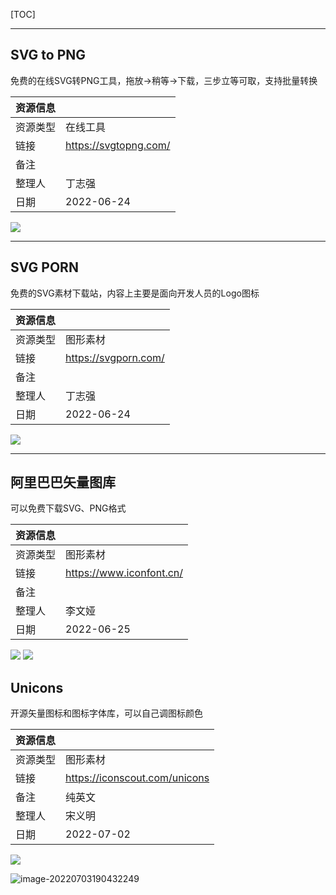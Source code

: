 [TOC]

---

## SVG to PNG

免费的在线SVG转PNG工具，拖放→稍等→下载，三步立等可取，支持批量转换

| 资源信息 |                       |
| -------- | --------------------- |
| 资源类型 | 在线工具              |
| 链接     | https://svgtopng.com/ |
| 备注     |                       |
| 整理人   | 丁志强                |
| 日期     | 2022-06-24            |

![](https://fastly.jsdelivr.net/gh/aoikuroba/graph-bed@main/zqding/16560625276651656062526843.png)

---

## SVG PORN

免费的SVG素材下载站，内容上主要是面向开发人员的Logo图标

| 资源信息 |                      |
| -------- | -------------------- |
| 资源类型 | 图形素材             |
| 链接     | https://svgporn.com/ |
| 备注     |                      |
| 整理人   | 丁志强               |
| 日期     | 2022-06-24           |

![](https://fastly.jsdelivr.net/gh/aoikuroba/graph-bed@main/zqding/1656063173665Screenshot_2022-06-24_173218.png)

---

## 阿里巴巴矢量图库

可以免费下载SVG、PNG格式

| 资源信息 |                          |
| -------- | --------------------    |
| 资源类型 | 图形素材                  |
| 链接     | https://www.iconfont.cn/ |
| 备注     |                      |
| 整理人   | 李文娅               |
| 日期     | 2022-06-25           |

![](https://fastly.jsdelivr.net/gh/aoikuroba/graph-bed@main/wyli/202206251651170.png)
![](https://fastly.jsdelivr.net/gh/aoikuroba/graph-bed@main/wyli/202206251651173.png )

## Unicons

开源矢量图标和图标字体库，可以自己调图标颜色

| 资源信息 |                               |
| -------- | ----------------------------- |
| 资源类型 | 图形素材                      |
| 链接     | https://iconscout.com/unicons |
| 备注     | 纯英文                        |
| 整理人   | 宋义明                        |
| 日期     | 2022-07-02                    |

![](https://cdn.jsdelivr.net/gh/moyudexiaosong/picGo-use//image-20220703190217234-20220703190242443.png)

![image-20220703190432249](https://cdn.jsdelivr.net/gh/moyudexiaosong/picGo-use//image-20220703190432249.png)





